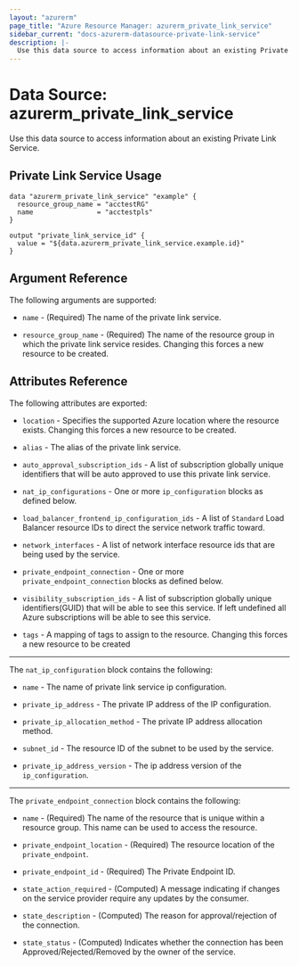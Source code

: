 ```yaml
---
layout: "azurerm"
page_title: "Azure Resource Manager: azurerm_private_link_service"
sidebar_current: "docs-azurerm-datasource-private-link-service"
description: |-
  Use this data source to access information about an existing Private Link Service.
---
```


# Data Source: azurerm_private_link_service

Use this data source to access information about an existing Private Link Service.


## Private Link Service Usage

```hcl
data "azurerm_private_link_service" "example" {
  resource_group_name = "acctestRG"
  name                = "acctestpls"
}

output "private_link_service_id" {
  value = "${data.azurerm_private_link_service.example.id}"
}
```


## Argument Reference

The following arguments are supported:

* `name` - (Required) The name of the private link service.

* `resource_group_name` - (Required) The name of the resource group in which the private link service resides. Changing this forces a new resource to be created.


## Attributes Reference

The following attributes are exported:

* `location` - Specifies the supported Azure location where the resource exists. Changing this forces a new resource to be created.

* `alias` - The alias of the private link service.

* `auto_approval_subscription_ids` - A list of subscription globally unique identifiers that will be auto approved to use this private link service.

* `nat_ip_configurations` - One or more `ip_configuration` blocks as defined below.

* `load_balancer_frontend_ip_configuration_ids` - A list of `Standard` Load Balancer resource IDs to direct the service network traffic toward.

* `network_interfaces` - A list of network interface resource ids that are being used by the service.

* `private_endpoint_connection` - One or more `private_endpoint_connection` blocks as defined below.

* `visibility_subscription_ids` - A list of subscription globally unique identifiers(GUID) that will be able to see this service. If left undefined all Azure subscriptions will be able to see this service.

* `tags` - A mapping of tags to assign to the resource. Changing this forces a new resource to be created


---

The `nat_ip_configuration` block contains the following:

* `name` - The name of private link service ip configuration.

* `private_ip_address` - The private IP address of the IP configuration.

* `private_ip_allocation_method` - The private IP address allocation method.

* `subnet_id` - The resource ID of the subnet to be used by the service.

* `private_ip_address_version` - The ip address version of the `ip_configuration`.

---

The `private_endpoint_connection` block contains the following:

* `name` - (Required) The name of the resource that is unique within a resource group. This name can be used to access the resource.

* `private_endpoint_location` - (Required) The resource location of the `private_endpoint`.

* `private_endpoint_id` - (Required) The Private Endpoint ID.

* `state_action_required` - (Computed) A message indicating if changes on the service provider require any updates by the consumer.

* `state_description` - (Computed) The reason for approval/rejection of the connection.

* `state_status` - (Computed) Indicates whether the connection has been Approved/Rejected/Removed by the owner of the service.

